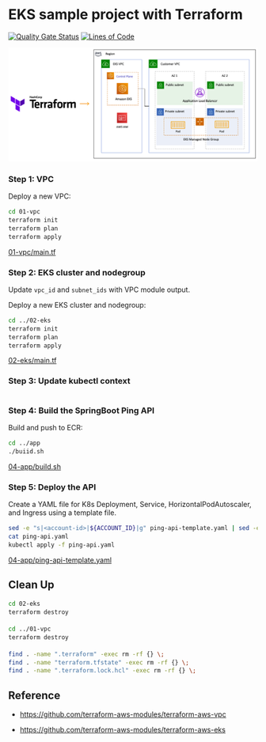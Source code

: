 # EKS sample project with Terraform

[![Quality Gate Status](https://sonarcloud.io/api/project_badges/measure?project=ContainerOnAWS_eks-terraform&metric=alert_status)](https://sonarcloud.io/summary/new_code?id=ContainerOnAWS_eks-terraform) [![Lines of Code](https://sonarcloud.io/api/project_badges/measure?project=ContainerOnAWS_eks-terraform&metric=ncloc)](https://sonarcloud.io/summary/new_code?id=ContainerOnAWS_eks-terraform)

![eks-terraform](./screenshots/eks-terraform.png?raw=true)

### Step 1: VPC

Deploy a new VPC:

```bash
cd 01-vpc
terraform init
terraform plan
terraform apply
```

[01-vpc/main.tf](./01-vpc/main.tf)

### Step 2: EKS cluster and nodegroup

Update `vpc_id` and `subnet_ids` with VPC module output.

Deploy a new EKS cluster and nodegroup:

```bash
cd ../02-eks
terraform init
terraform plan
terraform apply
```

[02-eks/main.tf](./02-eks/main.tf)

### Step 3: Update kubectl context

```bash

```

### Step 4: Build the SpringBoot Ping API

Build and push to ECR:

```bash
cd ../app
./buiid.sh
```

[04-app/build.sh](./04-app/build.sh)

### Step 5: Deploy the API

Create a YAML file for K8s Deployment, Service, HorizontalPodAutoscaler, and Ingress using a template file.

```bash
sed -e "s|<account-id>|${ACCOUNT_ID}|g" ping-api-template.yaml | sed -e "s|<region>|${REGION}|g" > ping-api.yaml
cat ping-api.yaml
kubectl apply -f ping-api.yaml
```

[04-app/ping-api-template.yaml](./04-app/ping-api-template.yaml)

## Clean Up

```bash
cd 02-eks
terraform destroy

cd ../01-vpc
terraform destroy

find . -name ".terraform" -exec rm -rf {} \;
find . -name "terraform.tfstate" -exec rm -rf {} \;
find . -name ".terraform.lock.hcl" -exec rm -rf {} \;
```

## Reference

* https://github.com/terraform-aws-modules/terraform-aws-vpc

* https://github.com/terraform-aws-modules/terraform-aws-eks
